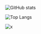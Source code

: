 

![GitHub stats](https://github-readme-stats.vercel.app/api?username=kesks&theme=gotham&show=reviews,discussions_started,discussions_answered,prs_merged,prs_merged_percentage&show_icons=true&custom_title=Github)


![Top Langs](https://github-readme-stats.vercel.app/api/top-langs/?username=kesks&layout=compact&theme=gotham&show_icons=true)

![x](https://hits.seeyoufarm.com/api/count/incr/badge.svg?url=https%3A%2F%2Fgithub.com%2Fkesks&title=IRQ) 




